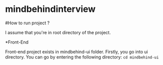 # mindbehindinterview

#How to run project ? 

I assume that you're in root directory of the project.

*Front-End

Front-end project exists in mindbehind-ui folder. Firstly, you go into ui directory. You can go by entering the following directory:
`cd mindbehind-ui`
